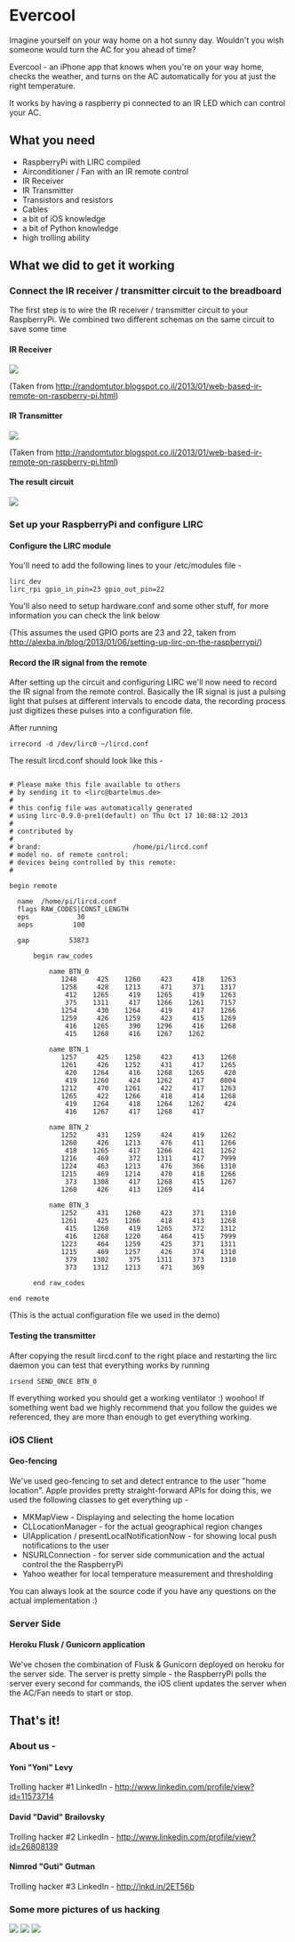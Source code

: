 Evercool
========

Imagine yourself on your way home on a hot sunny day.
Wouldn't you wish someone would turn the AC for you ahead of time?

Evercool - an iPhone app that knows when you're on your way home,
checks the weather, and turns on the AC automatically for you at just the right temperature.

It works by having a raspberry pi connected to an IR LED which can control your AC.

## What you need
* RaspberryPi with LIRC compiled
* Airconditioner / Fan with an IR remote control
* IR Receiver
* IR Transmitter
* Transistors and resistors
* Cables
* a bit of iOS knowledge
* a bit of Python knowledge
* high trolling ability

## What we did to get it working

### Connect the IR receiver / transmitter circuit to the breadboard
The first step is to wire the IR receiver / transmitter circuit to your RaspberryPi.
We combined two different schemas on the same circuit to save some time
#### IR Receiver
![](https://s3-eu-west-1.amazonaws.com/uploads-eu.hipchat.com/13432/91327/6APKXp6w4JSMDLZ/upload.png)

(Taken from http://randomtutor.blogspot.co.il/2013/01/web-based-ir-remote-on-raspberry-pi.html)
#### IR Transmitter
![](https://s3-eu-west-1.amazonaws.com/uploads-eu.hipchat.com/13432/91327/zrlEo3QgICdafrB/upload.png)

(Taken from http://randomtutor.blogspot.co.il/2013/01/web-based-ir-remote-on-raspberry-pi.html)

#### The result circuit
![](https://s3-eu-west-1.amazonaws.com/uploads-eu.hipchat.com/13432/91327/hfvCsJJuFzyYdZR/IMG_2027.png)

### Set up your RaspberryPi and configure LIRC
#### Configure the LIRC module
You'll need to add the following lines to your /etc/modules file -
```
lirc_dev
lirc_rpi gpio_in_pin=23 gpio_out_pin=22
```

You'll also need to setup hardware.conf and some other stuff, for more information you can check the link below

(This assumes the used GPIO ports are 23 and 22, taken from http://alexba.in/blog/2013/01/06/setting-up-lirc-on-the-raspberrypi/)

#### Record the IR signal from the remote
After setting up the circuit and configuring LIRC we'll now need to record the IR signal from the remote control.
Basically the IR signal is just a pulsing light that pulses at different intervals to encode data, the recording process just digitizes these pulses into a configuration file.

After running 
```
irrecord -d /dev/lirc0 ~/lircd.conf
```
The result lircd.conf should look like this -
```

# Please make this file available to others
# by sending it to <lirc@bartelmus.de>
#
# this config file was automatically generated
# using lirc-0.9.0-pre1(default) on Thu Oct 17 10:08:12 2013
#
# contributed by 
#
# brand:                       /home/pi/lircd.conf
# model no. of remote control: 
# devices being controlled by this remote:
#

begin remote

  name  /home/pi/lircd.conf
  flags RAW_CODES|CONST_LENGTH
  eps            30
  aeps          100

  gap          53873

      begin raw_codes

          name BTN_0
             1248     425    1260     423     418    1263
             1258     428    1213     471     371    1317
              412    1265     419    1265     419    1263
              375    1311     417    1266    1261    7157
             1254     430    1264     419     417    1266
             1259     426    1259     423     415    1269
              416    1265     390    1296     416    1268
              415    1268     416    1267    1262

          name BTN_1
             1257     425    1258     423     413    1268
             1261     426    1252     431     417    1265
              420    1264     416    1268    1265     420
              419    1260     424    1262     417    8004
             1212     470    1261     422     417    1263
             1265     422    1266     418     414    1268
              419    1264     418    1264    1262     424
              416    1267     417    1268     417

          name BTN_2
             1252     431    1259     424     419    1262
             1260     426    1213     476     411    1266
              418    1265     417    1266     421    1262
             1216     469     372    1311     417    7999
             1224     463    1213     476     366    1310
             1215     469    1214     470     418    1266
              373    1308     417    1268     415    1267
             1260     426     413    1269     414

          name BTN_3
             1252     431    1260     423     371    1310
             1261     425    1266     418     413    1268
              415    1268     419    1265     372    1312
              416    1268    1220     464     415    7999
             1223     464    1259     425     371    1311
             1215     469    1257     426     374    1310
              379    1302     375    1311     373    1310
              373    1312    1213     471     369

      end raw_codes

end remote
```
(This is the actual configuration file we used in the demo)
#### Testing the transmitter
After copying the result lircd.conf to the right place and restarting the lirc daemon you can test that everything works by running
```
irsend SEND_ONCE BTN_0
````

If everything worked you should get a working ventilator :) woohoo! If something went bad we highly recommend that you follow the guides we referenced, they are more than enough to get everything working.

### iOS Client
#### Geo-fencing
We've used geo-fencing to set and detect entrance to the user "home location".
Apple provides pretty straight-forward APIs for doing this, we used the following classes to get everything up -
* MKMapView - Displaying and selecting the home location
* CLLocationManager - for the actual geographical region changes
* UIApplication / presentLocalNotificationNow - for showing local push notifications to the user
* NSURLConnection - for server side communication and the actual control the the RaspberryPi
* Yahoo weather for local temperature measurement and thresholding

You can always look at the source code if you have any questions on the actual implementation :)

### Server Side
#### Heroku Flusk / Gunicorn application
We've chosen the combination of Flusk & Gunicorn deployed on heroku for the server side.
The server is pretty simple - the RaspberryPi polls the server every second for commands, the iOS client updates the server when the AC/Fan needs to start or stop.


## That's it!

### About us -

#### Yoni "Yoni" Levy
Trolling hacker #1
LinkedIn - http://www.linkedin.com/profile/view?id=11573714

#### David "David" Brailovsky
Trolling hacker #2
LinkedIn - http://www.linkedin.com/profile/view?id=26808139

#### Nimrod "Guti" Gutman
Trolling hacker #3
LinkedIn - http://lnkd.in/2ET56b

### Some more pictures of us hacking
![](https://s3-eu-west-1.amazonaws.com/uploads-eu.hipchat.com/13432/91327/vl9xy8mKymhs00X/IMG_2026.png)
![](https://s3-eu-west-1.amazonaws.com/uploads-eu.hipchat.com/13432/91327/p3rtb7SE2OkyDmC/IMG_2024.png)
![](https://s3-eu-west-1.amazonaws.com/uploads-eu.hipchat.com/13432/91327/UHYTzXFhfDBPVB5/IMG_2029-2.png)
